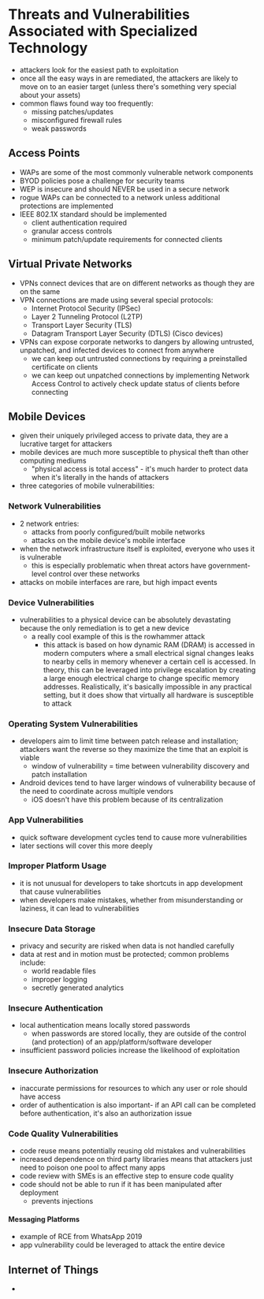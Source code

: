# Threats and Vulnerabilities Associated with Specialized Technology

- attackers look for the easiest path to exploitation
- once all the easy ways in are remediated, the attackers are likely to move on to an easier target (unless there's something very special about your assets)
- common flaws found way too frequently:
    - missing patches/updates
    - misconfigured firewall rules
    - weak passwords

## Access Points

- WAPs are some of the most commonly vulnerable network components
- BYOD policies pose a challenge for security teams
- WEP is insecure and should NEVER be used in a secure network
- rogue WAPs can be connected to a network unless additional protections are implemented
- IEEE 802.1X standard should be implemented
    - client authentication required
    - granular access controls
    - minimum patch/update requirements for connected clients

## Virtual Private Networks

- VPNs connect devices that are on different networks as though they are on the same
- VPN connections are made using several special protocols:
    - Internet Protocol Security (IPSec)
    - Layer 2 Tunneling Protocol (L2TP)
    - Transport Layer Security (TLS)
    - Datagram Transport Layer Security (DTLS) (Cisco devices)
- VPNs can expose corporate networks to dangers by allowing untrusted, unpatched, and infected devices to connect from anywhere
    - we can keep out untrusted connections by requiring a preinstalled certificate on clients
    - we can keep out unpatched connections by implementing Network Access Control to actively check update status of clients before connecting

## Mobile Devices

- given their uniquely privileged access to private data, they are a lucrative target for attackers
- mobile devices are much more susceptible to physical theft than other computing mediums
    - "physical access is total access" - it's much harder to protect data when it's literally in the hands of attackers
- three categories of mobile vulnerabilities:

### Network Vulnerabilities

- 2 network entries:
    - attacks from poorly configured/built mobile networks
    - attacks on the mobile device's mobile interface
- when the network infrastructure itself is exploited, everyone who uses it is vulnerable
    - this is especially problematic when threat actors have government-level control over these networks
- attacks on mobile interfaces are rare, but high impact events

### Device Vulnerabilities

- vulnerabilities to a physical device can be absolutely devastating because the only remediation is to get a new device
    - a really cool example of this is the rowhammer attack
        - this attack is based on how dynamic RAM (DRAM) is accessed in modern computers where a small electrical signal changes leaks to nearby cells in memory whenever a certain cell is accessed.  In theory, this can be leveraged into privilege escalation by creating a large enough electrical charge to change specific memory addresses.  Realistically, it's basically impossible in any practical setting, but it does show that virtually all hardware is susceptible to attack

### Operating System Vulnerabilities 

- developers aim to limit time between patch release and installation; attackers want the reverse so they maximize the time that an exploit is viable
    - window of vulnerability = time between vulnerability discovery and patch installation
- Android devices tend to have larger windows of vulnerability because of the need to coordinate across multiple vendors
    - iOS doesn't have this problem because of its centralization

### App Vulnerabilities

- quick software development cycles tend to cause more vulnerabilities
- later sections will cover this more deeply

### Improper Platform Usage

- it is not unusual for developers to take shortcuts in app development that cause vulnerabilities
- when developers make mistakes, whether from misunderstanding or laziness, it can lead to vulnerabilities

### Insecure Data Storage

- privacy and security are risked when data is not handled carefully
- data at rest and in motion must be protected; common problems include:
    - world readable files
    - improper logging
    - secretly generated analytics

### Insecure Authentication

- local authentication means locally stored passwords
    - when passwords are stored locally, they are outside of the control (and protection) of an app/platform/software developer
- insufficient password policies increase the likelihood of exploitation

### Insecure Authorization

- inaccurate permissions for resources to which any user or role should have access
- order of authentication is also important- if an API call can be completed before authentication, it's also an authorization issue

### Code Quality Vulnerabilities

- code reuse means potentially reusing old mistakes and vulnerabilities
- increased dependence on third party libraries means that attackers just need to poison one pool to affect many apps
- code review with SMEs is an effective step to ensure code quality
- code should not be able to run if it has been manipulated after deployment
    - prevents injections

#### Messaging Platforms

- example of RCE from WhatsApp 2019
- app vulnerability could be leveraged to attack the entire device

## Internet of Things

- 